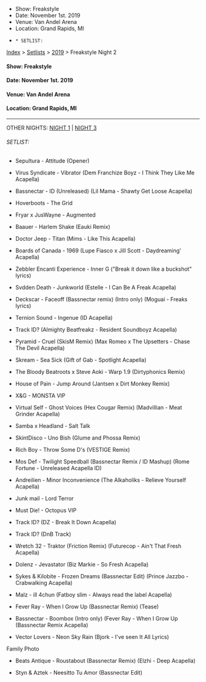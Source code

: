   * Show: Freakstyle
  * Date: November 1st. 2019
  * Venue: Van Andel Arena
  * Location: Grand Rapids, MI
  *     * SETLIST:

[Index](https://www.reddit.com/r/bassnectar/wiki/index) >
[Setlists](https://www.reddit.com/r/bassnectar/wiki/interactive/setlists) >
[2019](https://www.reddit.com/r/bassnectar/wiki/interactive/setlists/2019) >
Freakstyle Night 2

#### **Show:** Freakstyle

#### **Date:** November 1st. 2019

#### **Venue:** Van Andel Arena

#### **Location:** Grand Rapids, MI



* * *

OTHER NIGHTS: [NIGHT 1](https://www.reddit.com/r/bassnectar/wiki/interactive/setlists/2019/freakstylenight1) | [NIGHT 3](https://www.reddit.com/r/bassnectar/wiki/interactive/setlists/2019/freakstylenight3)

###### SETLIST:

  * Sepultura - Attitude (Opener)

  * Virus Syndicate - Vibrator (Dem Franchize Boyz - I Think They Like Me Acapella)

  * Bassnectar - ID (Unreleased) (Lil Mama - Shawty Get Loose Acapella)

  * Hoverboots - The Grid

  * Fryar x JusWayne - Augmented

  * Baauer - Harlem Shake (Eauki Remix)

  * Doctor Jeep - Titan (Mims - Like This Acapella)

  * Boards of Canada - 1969 (Lupe Fiasco x Jill Scott - Daydreaming' Acapella)

  * Zebbler Encanti Experience - Inner G ("Break it down like a buckshot" lyrics)

  * Svdden Death - Junkworld (Estelle - I Can Be A Freak Acapella)

  * Deckscar - Faceoff (Bassnectar remix) (Intro only) (Moguai - Freaks lyrics)

  * Ternion Sound - Ingenue (ID Acapella)

  * Track ID? (Almighty Beatfreakz - Resident Soundboyz Acapella)

  * Pyramid - Cruel (SkisM Remix) (Max Romeo x The Upsetters - Chase The Devil Acapella)

  * Skream - Sea Sick (Gift of Gab - Spotlight Acapella)

  * The Bloody Beatroots x Steve Aoki - Warp 1.9 (Dirtyphonics Remix)

  * House of Pain - Jump Around (Jantsen x Dirt Monkey Remix)

  * X&G - MONSTA VIP

  * Virtual Self - Ghost Voices (Hex Cougar Remix) (Madvillian - Meat Grinder Acapella)

  * Samba x Headland - Salt Talk

  * SkintDisco - Uno Bish (Glume and Phossa Remix)

  * Rich Boy - Throw Some D's (VESTIGE Remix)

  * Mos Def - Twilight Speedball (Bassnectar Remix / ID Mashup) (Rome Fortune - Unreleased Acapella ID)

  * Andreilien - Minor Inconvenience (The Alkaholiks - Relieve Yourself Acapella)

  * Junk mail - Lord Terror

  * Must Die! - Octopus VIP

  * Track ID? (DZ - Break It Down Acapella)

  * Track ID? (DnB Track)

  * Wretch 32 - Traktor (Friction Remix) (Futurecop - Ain't That Fresh Acapella)

  * Dolenz - Jevastator (Biz Markie - So Fresh Acapella)

  * Sykes & Kilobite - Frozen Dreams (Bassnectar Edit) (Prince Jazzbo - Crabwalking Acapella)

  * Malz - ill 4chun (Fatboy slim - Always read the label Acapella)

  * Fever Ray - When I Grow Up (Bassnectar Remix) (Tease)

  * Bassnectar - Boombox (Intro only) (Fever Ray - When I Grow Up (Bassnectar Remix Acapella)

  * Vector Lovers - Neon Sky Rain (Bjork - I've seen It All Lyrics) 

Family Photo

  * Beats Antique - Roustabout (Bassnectar Remix) (Elzhi - Deep Acapella)

  * Styn & Aztek - Neesitto Tu Amor (Bassnectar Edit)

